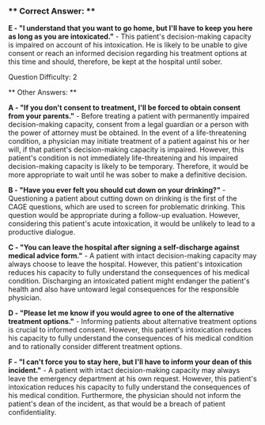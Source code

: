 ### ** Correct Answer: **

**E - "I understand that you want to go home, but I'll have to keep you here as long as you are intoxicated."** - This patient's decision-making capacity is impaired on account of his intoxication. He is likely to be unable to give consent or reach an informed decision regarding his treatment options at this time and should, therefore, be kept at the hospital until sober.

Question Difficulty: 2

** Other Answers: **

**A - "If you don't consent to treatment, I'll be forced to obtain consent from your parents."** - Before treating a patient with permanently impaired decision-making capacity, consent from a legal guardian or a person with the power of attorney must be obtained. In the event of a life-threatening condition, a physician may initiate treatment of a patient against his or her will, if that patient's decision-making capacity is impaired. However, this patient's condition is not immediately life-threatening and his impaired decision-making capacity is likely to be temporary. Therefore, it would be more appropriate to wait until he was sober to make a definitive decision.

**B - "Have you ever felt you should cut down on your drinking?"** - Questioning a patient about cutting down on drinking is the first of the CAGE questions, which are used to screen for problematic drinking. This question would be appropriate during a follow-up evaluation. However, considering this patient's acute intoxication, it would be unlikely to lead to a productive dialogue.

**C - "You can leave the hospital after signing a self-discharge against medical advice form."** - A patient with intact decision-making capacity may always choose to leave the hospital. However, this patient's intoxication reduces his capacity to fully understand the consequences of his medical condition. Discharging an intoxicated patient might endanger the patient's health and also have untoward legal consequences for the responsible physician.

**D - "Please let me know if you would agree to one of the alternative treatment options."** - Informing patients about alternative treatment options is crucial to informed consent. However, this patient's intoxication reduces his capacity to fully understand the consequences of his medical condition and to rationally consider different treatment options.

**F - "I can't force you to stay here, but I'll have to inform your dean of this incident."** - A patient with intact decision-making capacity may always leave the emergency department at his own request. However, this patient's intoxication reduces his capacity to fully understand the consequences of his medical condition. Furthermore, the physician should not inform the patient's dean of the incident, as that would be a breach of patient confidentiality.

